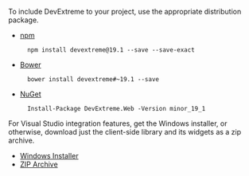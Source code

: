 To include DevExtreme to your project, use the appropriate distribution package. 

- [npm](/concepts/00%20Getting%20Started/01%20Installation/01%20npm%20Package '/Documentation/Guide/Getting_Started/Installation/npm_Package/')

        npm install devextreme@19.1 --save --save-exact 

- [Bower](/concepts/00%20Getting%20Started/01%20Installation/15%20Bower%20Package.md '/Documentation/Guide/Getting_Started/Installation/Bower_Package/')

        bower install devextreme#~19.1 --save

- [NuGet](/concepts/00%20Getting%20Started/01%20Installation/10%20NuGet%20Package.md '/Documentation/Guide/Getting_Started/Installation/NuGet_Package/')

        Install-Package DevExtreme.Web -Version minor_19_1

For Visual Studio integration features, get the Windows installer, or otherwise, download just the client-side library and its widgets as a zip archive.


- <a target="_blank" onclick="trackGAEvent('Download Trial', 'Complete', 'Introduction Guide');" href="https://go.devexpress.com/DevExpressDownload_DevExtremeCompleteTrial.aspx">Windows Installer</a>
- <a target="_blank" onclick="trackGAEvent('Download Trial', 'Complete zip', 'Introduction Guide');" href="https://go.devexpress.com/DevExpressDownload_DevExtremeCompleteTrialZip.aspx">ZIP Archive</a>
